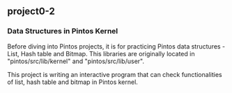 ## project0-2 
### Data Structures in Pintos Kernel

Before diving into Pintos projects, it is for practicing Pintos data structures - List, Hash table and Bitmap.
This libraries are originally located in "pintos/src/lib/kernel" and "pintos/src/lib/user".

This project is writing an interactive program that can check functionalities of list, hash table and bitmap in Pintos kernel.

